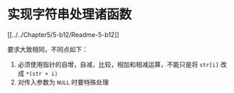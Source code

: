 # 实现字符串处理诸函数

[[../../Chapter5/5-b12/Readme-5-b12]]

要求大致相同，不同点如下：

1. 必须使用指针的自增，自减，比较，相加和相减运算，不能只是将 ``str[i]`` 改成 ``*(str + i)``
2. 对传入参数为 ``NULL`` 时要特殊处理
